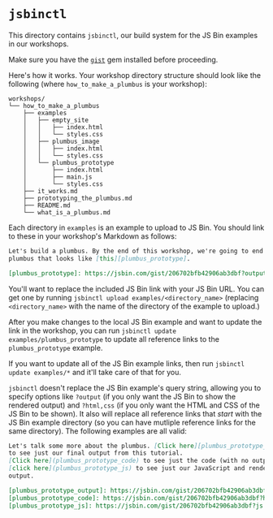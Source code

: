 # `jsbinctl`

This directory contains `jsbinctl`, our build system for the JS Bin examples in
our workshops.

Make sure you have the [`gist`](https://github.com/defunkt/gist) gem installed
before proceeding.

Here's how it works. Your workshop directory structure should look like the
following (where `how_to_make_a_plumbus` is your workshop):

```
workshops/
└── how_to_make_a_plumbus
    ├── examples
    │   ├── empty_site
    │   │   ├── index.html
    │   │   └── styles.css
    │   ├── plumbus_image
    │   │   ├── index.html
    │   │   └── styles.css
    │   └── plumbus_prototype
    │       ├── index.html
    │       ├── main.js
    │       └── styles.css
    ├── it_works.md
    ├── prototyping_the_plumbus.md
    ├── README.md
    └── what_is_a_plumbus.md
```

Each directory in `examples` is an example to upload to JS Bin. You should link
to these in your workshop's Markdown as follows:

```md
Let's build a plumbus. By the end of this workshop, we're going to end up with a
plumbus that looks like [this][plumbus_prototype].

[plumbus_prototype]: https://jsbin.com/gist/206702bfb42906ab3dbf?output
```

You'll want to replace the included JS Bin link with your JS Bin URL. You can
get one by running `jsbinctl upload examples/<directory_name>` (replacing
`<directory_name>` with the name of the directory of the example to upload.)

After you make changes to the local JS Bin example and want to update the link
in the workshop, you can run `jsbinctl update examples/plumbus_prototype` to
update all reference links to the `plumbus_prototype` example.

If you want to update all of the JS Bin example links, then run `jsbinctl update
examples/*` and it'll take care of that for you.

`jsbinctl` doesn't replace the JS Bin example's query string, allowing you to
specify options like `?output` (if you only want the JS Bin to show the rendered
output) and `?html,css` (if you only want the HTML and CSS of the JS Bin to be
shown). It also will replace all reference links that _start_ with the JS Bin
example directory (so you can have mutliple reference links for the same
directory). The following examples are all valid:

```md
Let's talk some more about the plumbus. [Click here][plumbus_prototype_output]
to see just our final output from this tutorial.
[Click here](plumbus_prototype_code) to see just the code (with no output). And
[click here](plumbus_prototype_js) to see just our JavaScript and rendered
output.

[plumbus_prototype_output]: https://jsbin.com/gist/206702bfb42906ab3dbf?output
[plumbus_prototype_code]: https://jsbin.com/gist/206702bfb42906ab3dbf?html,css,js
[plumbus_prototype_js]: https://jsbin.com/gist/206702bfb42906ab3dbf?js
```
